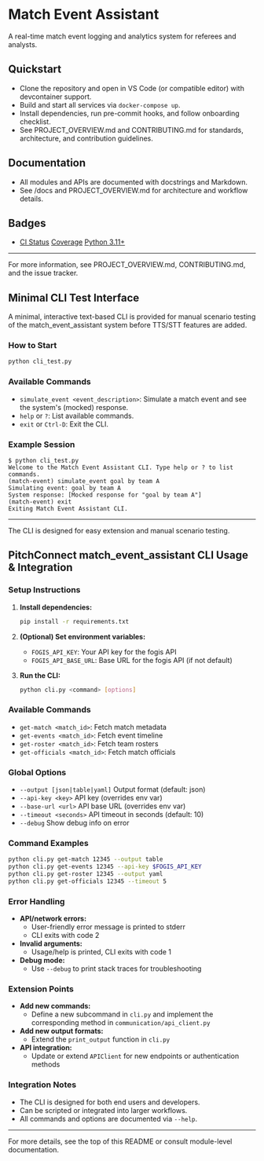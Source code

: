 # Match Event Assistant

A real-time match event logging and analytics system for referees and analysts.

## Quickstart
- Clone the repository and open in VS Code (or compatible editor) with devcontainer support.
- Build and start all services via `docker-compose up`.
- Install dependencies, run pre-commit hooks, and follow onboarding checklist.
- See PROJECT_OVERVIEW.md and CONTRIBUTING.md for standards, architecture, and contribution guidelines.

## Documentation
- All modules and APIs are documented with docstrings and Markdown.
- See /docs and PROJECT_OVERVIEW.md for architecture and workflow details.

## Badges
- [CI Status](#) [Coverage](#) [Python 3.11+](#)

---

For more information, see PROJECT_OVERVIEW.md, CONTRIBUTING.md, and the issue tracker.

## Minimal CLI Test Interface

A minimal, interactive text-based CLI is provided for manual scenario testing of the match_event_assistant system before TTS/STT features are added.

### How to Start

```bash
python cli_test.py
```

### Available Commands

- `simulate_event <event_description>`: Simulate a match event and see the system's (mocked) response.
- `help` or `?`: List available commands.
- `exit` or `Ctrl-D`: Exit the CLI.

### Example Session

```
$ python cli_test.py
Welcome to the Match Event Assistant CLI. Type help or ? to list commands.
(match-event) simulate_event goal by team A
Simulating event: goal by team A
System response: [Mocked response for "goal by team A"]
(match-event) exit
Exiting Match Event Assistant CLI.
```

---

The CLI is designed for easy extension and manual scenario testing.


## PitchConnect match_event_assistant CLI Usage & Integration

### Setup Instructions

1. **Install dependencies:**
   ```sh
   pip install -r requirements.txt
   ```
2. **(Optional) Set environment variables:**
   - `FOGIS_API_KEY`: Your API key for the fogis API
   - `FOGIS_API_BASE_URL`: Base URL for the fogis API (if not default)

3. **Run the CLI:**
   ```sh
   python cli.py <command> [options]
   ```

### Available Commands

- `get-match <match_id>`: Fetch match metadata
- `get-events <match_id>`: Fetch event timeline
- `get-roster <match_id>`: Fetch team rosters
- `get-officials <match_id>`: Fetch match officials

### Global Options

- `--output [json|table|yaml]`   Output format (default: json)
- `--api-key <key>`              API key (overrides env var)
- `--base-url <url>`             API base URL (overrides env var)
- `--timeout <seconds>`          API timeout in seconds (default: 10)
- `--debug`                      Show debug info on error

### Command Examples

```sh
python cli.py get-match 12345 --output table
python cli.py get-events 12345 --api-key $FOGIS_API_KEY
python cli.py get-roster 12345 --output yaml
python cli.py get-officials 12345 --timeout 5
```

### Error Handling

- **API/network errors:**
  - User-friendly error message is printed to stderr
  - CLI exits with code 2
- **Invalid arguments:**
  - Usage/help is printed, CLI exits with code 1
- **Debug mode:**
  - Use `--debug` to print stack traces for troubleshooting

### Extension Points

- **Add new commands:**
  - Define a new subcommand in `cli.py` and implement the corresponding method in `communication/api_client.py`
- **Add new output formats:**
  - Extend the `print_output` function in `cli.py`
- **API integration:**
  - Update or extend `APIClient` for new endpoints or authentication methods

### Integration Notes

- The CLI is designed for both end users and developers.
- Can be scripted or integrated into larger workflows.
- All commands and options are documented via `--help`.

---

For more details, see the top of this README or consult module-level documentation.
